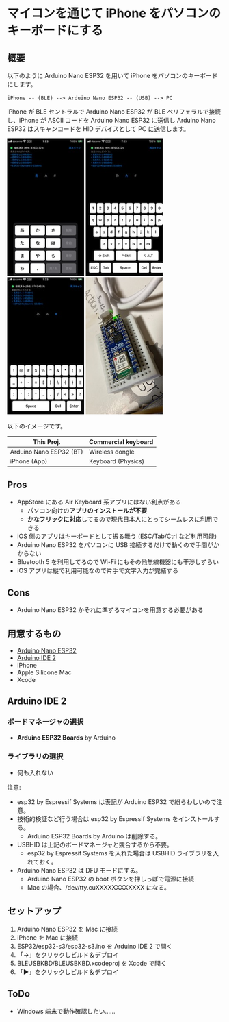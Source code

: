 # マイコンを通じて iPhone をパソコンのキーボードにする

## 概要

以下のように Arduino Nano ESP32 を用いて iPhone をパソコンのキーボードにします。

```text
iPhone -- (BLE) --> Arduino Nano ESP32 -- (USB) --> PC
```

iPhone が BLE セントラルで Arduino Nano ESP32 が BLE ペリフェラルで接続し、iPhone が ASCII コードを Arduino Nano ESP32 に送信し Arduino Nano ESP32 はスキャンコードを HID デバイスとして PC に送信します。

![screenshot1](./docs/IMG_0451.jpeg)
![screenshot2](./docs/IMG_0452.jpeg)
![screenshot3](./docs/IMG_0453.jpeg)
![screenshot4](./docs/IMG_0454.jpeg)

以下のイメージです。

| This Proj.              | Commercial keyboard |
| ----------------------- | ------------------- |
| Arduino Nano ESP32 (BT) | Wireless dongle     |
| iPhone (App)            | Keyboard (Physics)  |

## Pros

- AppStore にある Air Keyboard 系アプリにはない利点がある
  - パソコン向けの**アプリのインストールが不要**
  - **かなフリックに対応**してるので現代日本人にとってシームレスに利用できる
- iOS 側のアプリはキーボードとして振る舞う (ESC/Tab/Ctrl など利用可能)
- Arduino Nano ESP32 をパソコンに USB 接続するだけで動くので手間がかからない
- Bluetooth 5 を利用してるので Wi-Fi にもその他無線機器にも干渉しずらい
- iOS アプリは縦で利用可能なので片手で文字入力が完結する

## Cons

- Arduino Nano ESP32 かそれに準ずるマイコンを用意する必要がある

## 用意するもの

- [Arduino Nano ESP32](https://docs.arduino.cc/hardware/nano-esp32/)
- [Arduino IDE 2](https://docs.arduino.cc/software/ide-v2/tutorials/getting-started-ide-v2/)
- iPhone
- Apple Silicone Mac
- Xcode

## Arduino IDE 2

### ボードマネージャの選択

- **Arduino ESP32 Boards** by Arduino

### ライブラリの選択

- 何も入れない

注意:

- esp32 by Espressif Systems は表記が Arduino ESP32 で紛らわしいので注意。
- 技術的検証など行う場合は esp32 by Espressif Systems をインストールする。
  - Arduino ESP32 Boards by Arduino は削除する。
- USBHID は上記のボードマネージャと競合するから不要。
  - esp32 by Espressif Systems を入れた場合は USBHID ライブラリを入れておく。
- Arduino Nano ESP32 は DFU モードにする。
  - Arduino Nano ESP32 の boot ボタンを押しっぱで電源に接続
  - Mac の場合、/dev/tty.cuXXXXXXXXXXXX になる。

## セットアップ

1. Arduino Nano ESP32 を Mac に接続
2. iPhone を Mac に接続
3. ESP32/esp32-s3/esp32-s3.ino を Arduino IDE 2 で開く
4. 「→」をクリックしビルド＆デプロイ
5. BLEUSBKBD/BLEUSBKBD.xcodeproj を Xcode で開く
6. 「▶︎」をクリックしビルド＆デプロイ

## ToDo

- Windows 端末で動作確認したい……
